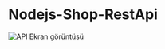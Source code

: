 # Nodejs-Shop-RestApi

![API Ekran görüntüsü](https://github.com/enessirkecioglu/Nodejs-Shop-RestApi/tree/master/screenshots/ss_1.png?raw=true)